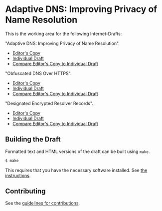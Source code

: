 # Adaptive DNS: Improving Privacy of Name Resolution

This is the working area for the following Internet-Drafts:

"Adaptive DNS: Improving Privacy of Name Resolution".
* [Editor's Copy](https://tfpauly.github.io/draft-pauly-adaptive-dns-privacy/#go.draft-pauly-adaptive-dns-privacy.html)
* [Individual Draft](https://tools.ietf.org/html/draft-pauly-adaptive-dns-privacy)
* [Compare Editor's Copy to Individual Draft](https://tfpauly.github.io/draft-pauly-adaptive-dns-privacy/#go.draft-pauly-adaptive-dns-privacy.diff)

"Obfuscated DNS Over HTTPS".
* [Editor's Copy](https://tfpauly.github.io/draft-pauly-adaptive-dns-privacy/#go.draft-pauly-obfuscated-doh.html)
* [Individual Draft](https://tools.ietf.org/html/draft-pauly-obfuscated-doh)
* [Compare Editor's Copy to Individual Draft](https://tfpauly.github.io/draft-pauly-adaptive-dns-privacy/#go.draft-pauly-obfuscated-doh.diff)

"Designated Encrypted Resolver Records".
* [Editor's Copy](https://tfpauly.github.io/draft-pauly-adaptive-dns-privacy/#go.draft-pauly-encrypted-resolver.html)
* [Individual Draft](https://tools.ietf.org/html/draft-pauly-encrypted-resolver)
* [Compare Editor's Copy to Individual Draft](https://tfpauly.github.io/draft-pauly-adaptive-dns-privacy/#go.draft-pauly-encrypted-resolver.diff)

## Building the Draft

Formatted text and HTML versions of the draft can be built using `make`.

```sh
$ make
```

This requires that you have the necessary software installed.  See
[the instructions](https://github.com/martinthomson/i-d-template/blob/master/doc/SETUP.md).


## Contributing

See the
[guidelines for contributions](https://github.com/tfpauly/draft-pauly-adaptive-dns-privacy/blob/master/CONTRIBUTING.md).
